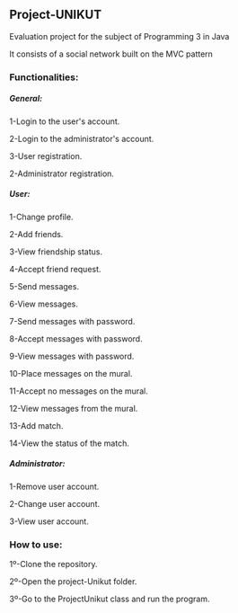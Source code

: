 ## Project-UNIKUT
Evaluation project for the subject of Programming 3 in Java

It consists of a social network built on the MVC pattern

### Functionalities:
##### General:
1-Login to the user's account.

2-Login to the administrator's account.

3-User registration.

2-Administrator registration.

##### User:
1-Change profile.

2-Add friends.

3-View friendship status.

4-Accept friend request.

5-Send messages.

6-View messages.

7-Send messages with password.

8-Accept messages with password.

9-View messages with password.

10-Place messages on the mural.

11-Accept no messages on the mural.

12-View messages from the mural.

13-Add match.

14-View the status of the match.
##### Administrator:
1-Remove user account.

2-Change user account.

3-View user account.

### How to use:

1º-Clone the repository.

2º-Open the project-Unikut folder.

3º-Go to the ProjectUnikut class and run the program.

